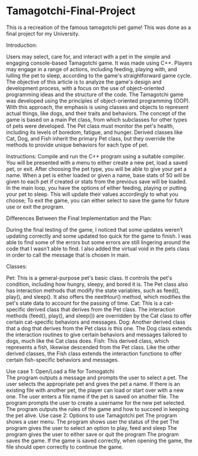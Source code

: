 # Tamagotchi-Final-Project
This is a recreation of the famous tamagotchi pet game! This was done as a final project for my University. 

Introduction:

Users may select, care for, and interact with a pet in the simple and engaging console-based Tamagotchi game. It was made using C++. Players may engage in a range of actions, including feeding, playing with, and lulling the pet to sleep, according to the game's straightforward game cycle. The objective of this article is to analyze the game's design and development process, with a focus on the use of object-oriented programming ideas and the structure of the code.
The Tamagotchi game was developed using the principles of object-oriented programming (OOP). With this approach, the emphasis is using classes and objects to represent actual things, like dogs, and their traits and behaviors. The concept of the game is based on a main Pet class, from which subclasses for other types of pets were developed. The Pet class must monitor the pet's health, including its levels of boredom, fatigue, and hunger. Derived classes like Cat, Dog, and Fish inherit the primary Pet class, but they override the methods to provide unique behaviors for each type of pet.

Instructions:
Compile and run the C++ program using a suitable compiler.
You will be presented with a menu to either create a new pet, load a saved pet, or exit.
After choosing the pet type, you will be able to give your pet a name.
When a pet is either loaded or given a name, base stats of 50 will be given to each pet if created or stats from the previous save will be loaded.
In the main loop, you have the options of either feeding, playing or putting your pet to sleep.
This will update their values accordingly to what you choose;
To exit the game, you can either select to save the game for future use or exit the program.


Differences Between the Final Implementation and the Plan:

During the final testing of the game, I noticed that some updates weren’t updating correctly and some updated too quick for the game to finish. I was able to find some of the errors but some errors are still lingering around the code that I wasn’t able to find. I also added the virtual void in the pets class in order to call the message that is chosen in main.

Classes:

Pet: This is a general-purpose pet's basic class. It controls the pet's condition, including how hungry, sleepy, and bored it is. The Pet class also has interaction methods that modify the state variables, such as feed(), play(), and sleep(). It also offers the nextHour() method, which modifies the pet's state data to account for the passing of time.
Cat: This is a cat-specific derived class that derives from the Pet class. The interaction methods (feed(), play(), and sleep()) are overridden by the Cat class to offer certain cat-specific behaviors and messages.
Dog: Another derived class that a dog that derives from the Pet class is this one. The Dog class extends the interaction routines to give certain behaviors and messages tailored to dogs, much like the Cat class does.
Fish: This derived class, which represents a fish, likewise descended from the Pet class. Like the other derived classes, the Fish class extends the interaction functions to offer certain fish-specific behaviors and messages.


Use case 1: Open/Load a file for Tomogatchi  
  The program outputs a message and prompts the user to select a pet.
  The user selects the appropriate pet and gives the pet a name.
  If there is an existing file with another pet, the player can load or start over with a new one.
  The user enters a file name if the pet is saved on another file.
  The program prompts the user to create a username for the new pet selected.
  The program outputs the rules of the game and how to succeed in keeping the pet alive.
Use case 2: Options to use Tamagotchi pet
  The program shows a user menu. 
  The program shows user the status of the pet 
  The program gives the user to select an option to play, feed and sleep
  The program gives the user to either save or quit the program 
  The program saves the game. If the game is saved correctly, when opening the game, the file should open correctly to continue the game. 
